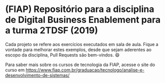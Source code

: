 # (FIAP) Repositório para a disciplina de Digital Business Enablement para a turma 2TDSF (2019)

Cada projeto se refere aos exercícios executados em sala de aula. Fique a vontade para melhorar estes exemplos, desde que sejam aderentes ao escopo da disciplina, Pull Requests são bem-vindos. 😄

Para saber mais sobre os cursos de tecnologia da FIAP, acesse o site do curso em https://www.fiap.com.br/graduacao/tecnologo/analise-e-desenvolvimento-de-sistemas/
